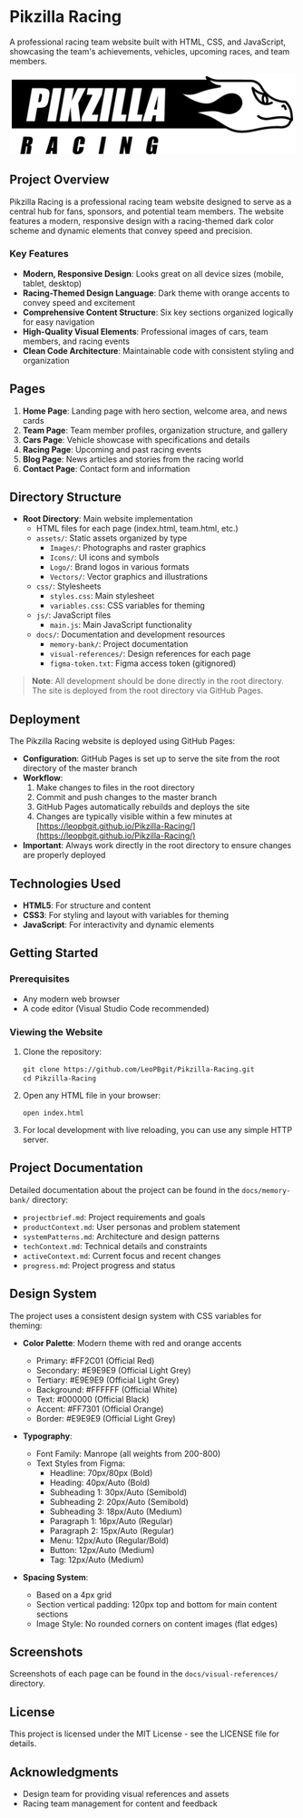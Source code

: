 # Pikzilla Racing

A professional racing team website built with HTML, CSS, and JavaScript, showcasing the team's achievements, vehicles, upcoming races, and team members.

![Pikzilla Racing Logo](assets/Logo/Pikzilla%20Logo.svg)

## Project Overview

Pikzilla Racing is a professional racing team website designed to serve as a central hub for fans, sponsors, and potential team members. The website features a modern, responsive design with a racing-themed dark color scheme and dynamic elements that convey speed and precision.

### Key Features

- **Modern, Responsive Design**: Looks great on all device sizes (mobile, tablet, desktop)
- **Racing-Themed Design Language**: Dark theme with orange accents to convey speed and excitement
- **Comprehensive Content Structure**: Six key sections organized logically for easy navigation
- **High-Quality Visual Elements**: Professional images of cars, team members, and racing events
- **Clean Code Architecture**: Maintainable code with consistent styling and organization

## Pages

1. **Home Page**: Landing page with hero section, welcome area, and news cards
2. **Team Page**: Team member profiles, organization structure, and gallery
3. **Cars Page**: Vehicle showcase with specifications and details
4. **Racing Page**: Upcoming and past racing events
5. **Blog Page**: News articles and stories from the racing world
6. **Contact Page**: Contact form and information

## Directory Structure

- **Root Directory**: Main website implementation
  - HTML files for each page (index.html, team.html, etc.)
  - `assets/`: Static assets organized by type
    - `Images/`: Photographs and raster graphics
    - `Icons/`: UI icons and symbols
    - `Logo/`: Brand logos in various formats
    - `Vectors/`: Vector graphics and illustrations
  - `css/`: Stylesheets
    - `styles.css`: Main stylesheet
    - `variables.css`: CSS variables for theming
  - `js/`: JavaScript files
    - `main.js`: Main JavaScript functionality
  - `docs/`: Documentation and development resources
    - `memory-bank/`: Project documentation
    - `visual-references/`: Design references for each page
    - `figma-token.txt`: Figma access token (gitignored)

> **Note**: All development should be done directly in the root directory. The site is deployed from the root directory via GitHub Pages.

## Deployment

The Pikzilla Racing website is deployed using GitHub Pages:

- **Configuration**: GitHub Pages is set up to serve the site from the root directory of the master branch
- **Workflow**:
  1. Make changes to files in the root directory
  2. Commit and push changes to the master branch
  3. GitHub Pages automatically rebuilds and deploys the site
  4. Changes are typically visible within a few minutes at [https://leopbgit.github.io/Pikzilla-Racing/](https://leopbgit.github.io/Pikzilla-Racing/)
- **Important**: Always work directly in the root directory to ensure changes are properly deployed

## Technologies Used

- **HTML5**: For structure and content
- **CSS3**: For styling and layout with variables for theming
- **JavaScript**: For interactivity and dynamic elements

## Getting Started

### Prerequisites

- Any modern web browser
- A code editor (Visual Studio Code recommended)

### Viewing the Website

1. Clone the repository:
   ```
   git clone https://github.com/LeoPBgit/Pikzilla-Racing.git
   cd Pikzilla-Racing
   ```

2. Open any HTML file in your browser:
   ```
   open index.html
   ```

3. For local development with live reloading, you can use any simple HTTP server.

## Project Documentation

Detailed documentation about the project can be found in the `docs/memory-bank/` directory:

- `projectbrief.md`: Project requirements and goals
- `productContext.md`: User personas and problem statement
- `systemPatterns.md`: Architecture and design patterns
- `techContext.md`: Technical details and constraints
- `activeContext.md`: Current focus and recent changes
- `progress.md`: Project progress and status

## Design System

The project uses a consistent design system with CSS variables for theming:

- **Color Palette**: Modern theme with red and orange accents
  - Primary: #FF2C01 (Official Red)
  - Secondary: #E9E9E9 (Official Light Grey)
  - Tertiary: #E9E9E9 (Official Light Grey)
  - Background: #FFFFFF (Official White)
  - Text: #000000 (Official Black)
  - Accent: #FF7301 (Official Orange)
  - Border: #E9E9E9 (Official Light Grey)

- **Typography**:
  - Font Family: Manrope (all weights from 200-800)
  - Text Styles from Figma:
    - Headline: 70px/80px (Bold)
    - Heading: 40px/Auto (Bold)
    - Subheading 1: 30px/Auto (Semibold)
    - Subheading 2: 20px/Auto (Semibold)
    - Subheading 3: 18px/Auto (Medium)
    - Paragraph 1: 16px/Auto (Regular)
    - Paragraph 2: 15px/Auto (Regular)
    - Menu: 12px/Auto (Regular/Bold)
    - Button: 12px/Auto (Medium)
    - Tag: 12px/Auto (Medium)

- **Spacing System**: 
  - Based on a 4px grid
  - Section vertical padding: 120px top and bottom for main content sections
  - Image Style: No rounded corners on content images (flat edges)

## Screenshots

Screenshots of each page can be found in the `docs/visual-references/` directory.

## License

This project is licensed under the MIT License - see the LICENSE file for details.

## Acknowledgments

- Design team for providing visual references and assets
- Racing team management for content and feedback
